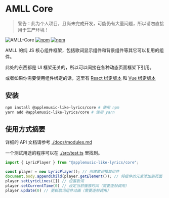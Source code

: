 # AMLL Core

> 警告：此为个人项目，且尚未完成开发，可能仍有大量问题，所以请勿直接用于生产环境！

![AMLL-Core](https://img.shields.io/badge/Core-%233178c6?label=Apple%20Music-like%20Lyrics&labelColor=%23FB5C74)
[![npm](https://img.shields.io/npm/dt/%40applemusic-like-lyrics/core)](https://www.npmjs.com/package/@applemusic-like-lyrics/core)
[![npm](https://img.shields.io/npm/v/%40applemusic-like-lyrics%2Fcore)](https://www.npmjs.com/package/@applemusic-like-lyrics/core)

AMLL 的纯 JS 核心组件框架，包括歌词显示组件和背景组件等其它可以复用的组件。

此处的东西都是 UI 框架无关的，所以可以间接在各种动态页面框架下引用。

或者如果你需要使用组件绑定的话，这里有 [React 绑定版本](../react/README.md) 和 [Vue 绑定版本](../vue/README.md)

## 安装

```bash
npm install @applemusic-like-lyrics/core # 使用 npm
yarn add @applemusic-like-lyrics/core # 使用 yarn
```

## 使用方式摘要

详细的 API 文档请参考 [./docs/modules.md](./docs/modules.md)

一个测试用途的程序可以在 [./src/test.ts](./src/test.ts) 里找到。

```typescript
import { LyricPlayer } from "@applemusic-like-lyrics/core";

const player = new LyricPlayer(); // 创建歌词播放组件
document.body.appendChild(player.getElement()); // 将组件的元素添加到页面
player.setLyricLines([]) // 设置歌词
player.setCurrentTime(0) // 设定当前播放时间（需要逐帧调用）
player.update(0) // 更新歌词组件动画（需要逐帧调用）
```

